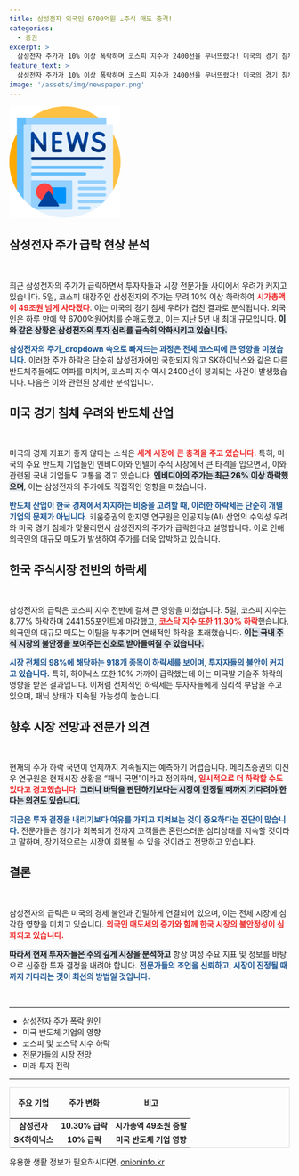 ```yaml
---
title: 삼성전자 외국인 6700억원 ت주식 매도 충격!
categories:
  - 증권
excerpt: >
  삼성전자 주가가 10% 이상 폭락하며 코스피 지수가 2400선을 무너뜨렸다! 미국의 경기 침체 우려가 반도체 대장주에 악영향을 끼친 가운데, SK하이닉스 역시 10% 가까이 하락. 급락의 원인과 향후 전망은? 클릭하여 자세히 알아보세요!
feature_text: >
  삼성전자 주가가 10% 이상 폭락하며 코스피 지수가 2400선을 무너뜨렸다! 미국의 경기 침체 우려가 반도체 대장주에 악영향을 끼친 가운데, SK하이닉스 역시 10% 가까이 하락. 급락의 원인과 향후 전망은? 클릭하여 자세히 알아보세요!
image: '/assets/img/newspaper.png'
---
```


<p><img src="/assets/img/newspaper.png" alt="kimp 속보" /></p>

<h2 data-ke-size="size26">삼성전자 주가 급락 현상 분석</h2>

<p data-ke-size="size16">&nbsp;</p>

<p>최근 삼성전자의 주가가 급락하면서 투자자들과 시장 전문가들 사이에서 우려가 커지고 있습니다. 5일, 코스피 대장주인 삼성전자의 주가는 무려 10% 이상 하락하여 <b><span style="color: #ee2323;">시가총액이 49조원 넘게 사라졌다</span></b>. 이는 미국의 경기 침체 우려가 겹친 결과로 분석됩니다. 외국인은 하루 만에 약 6700억원어치를 순매도했고, 이는 지난 5년 내 최대 규모입니다. <b><span style="background-color: #21538527;">이와 같은 상황은 삼성전자의 투자 심리를 급속히 악화시키고 있습니다.</span></b> </p>

<p><b><span style="color: #1a5490;">삼성전자의 주가_dropdown 속으로 빠져드는 과정은 전체 코스피에 큰 영향을 미쳤습니다.</span></b> 이러한 주가 하락은 단순히 삼성전자에만 국한되지 않고 SK하이닉스와 같은 다른 반도체주들에도 여파를 미치며, 코스피 지수 역시 2400선이 붕괴되는 사건이 발생했습니다. 다음은 이와 관련된 상세한 분석입니다.</p>

<h2 data-ke-size="size26">미국 경기 침체 우려와 반도체 산업</h2>

<p data-ke-size="size16">&nbsp;</p>

<p>미국의 경제 지표가 좋지 않다는 소식은 <b><span style="color: #ee2323;">세계 시장에 큰 충격을 주고 있습니다.</span></b> 특히, 미국의 주요 반도체 기업들인 엔비디아와 인텔이 주식 시장에서 큰 타격을 입으면서, 이와 관련된 국내 기업들도 고통을 겪고 있습니다. <b><span style="background-color: #21538527;">엔비디아의 주가는 최근 26% 이상 하락했으며</span></b>, 이는 삼성전자의 주가에도 직접적인 영향을 미쳤습니다. </p>

<p><b><span style="color: #1a5490;">반도체 산업이 한국 경제에서 차지하는 비중을 고려할 때, 이러한 하락세는 단순히 개별 기업의 문제가 아닙니다.</span></b> 키움증권의 한지영 연구원은 인공지능(AI) 산업의 수익성 우려와 미국 경기 침체가 맞물리면서 삼성전자의 주가가 급락한다고 설명합니다. 이로 인해 외국인의 대규모 매도가 발생하여 주가를 더욱 압박하고 있습니다.</p>

<h2 data-ke-size="size26">한국 주식시장 전반의 하락세</h2>

<p data-ke-size="size16">&nbsp;</p>

<p>삼성전자의 급락은 코스피 지수 전반에 걸쳐 큰 영향을 미쳤습니다. 5일, 코스피 지수는 8.77% 하락하며 2441.55포인트에 마감했고, <b><span style="color: #ee2323;">코스닥 지수 또한 11.30% 하락</span></b>했습니다. 외국인의 대규모 매도는 이탈을 부추기며 연쇄적인 하락을 초래했습니다. <b><span style="background-color: #21538527;">이는 국내 주식 시장의 불안정을 보여주는 신호로 받아들여질 수 있습니다.</span></b></p>

<p><b><span style="color: #1a5490;">시장 전체의 98%에 해당하는 918개 종목이 하락세를 보이며, 투자자들의 불안이 커지고 있습니다.</span></b> 특히, 하이닉스 또한 10% 가까이 급락했는데 이는 미국발 기술주 하락의 영향을 받은 결과입니다. 이처럼 전체적인 하락세는 투자자들에게 심리적 부담을 주고 있으며, 패닉 상태가 지속될 가능성이 높습니다.</p>

<h2 data-ke-size="size26">향후 시장 전망과 전문가 의견</h2>

<p data-ke-size="size16">&nbsp;</p>

<p>현재의 주가 하락 국면이 언제까지 계속될지는 예측하기 어렵습니다. 메리츠증권의 이진우 연구원은 현재시장 상황을 “패닉 국면”이라고 정의하며, <b><span style="color: #ee2323;">일시적으로 더 하락할 수도 있다고 경고했습니다</span></b>. <b><span style="background-color: #21538527;">그러나 바닥을 판단하기보다는 시장이 안정될 때까지 기다려야 한다는 의견도 있습니다.</span></b></p>

<p><b><span style="color: #1a5490;">지금은 투자 결정을 내리기보다 여유를 가지고 지켜보는 것이 중요하다는 진단이 많습니다.</span></b> 전문가들은 경기가 회복되기 전까지 고객들은 혼란스러운 심리상태를 지속할 것이라고 말하며, 장기적으로는 시장이 회복될 수 있을 것이라고 전망하고 있습니다.</p>

<h2 data-ke-size="size26">결론</h2>

<p data-ke-size="size16">&nbsp;</p>

<p>삼성전자의 급락은 미국의 경제 불안과 긴밀하게 연결되어 있으며, 이는 전체 시장에 심각한 영향을 미치고 있습니다. <b><span style="color: #ee2323;">외국인 매도세의 증가와 함께 한국 시장의 불안정성이 심화되고 있습니다.</span></b> </p>

<p><b><span style="background-color: #21538527;">따라서 현재 투자자들은 주의 깊게 시장을 분석하고</span></b> 항상 여성 주요 지표 및 정보를 바탕으로 신중한 투자 결정을 내려야 합니다. <b><span style="color: #1a5490;">전문가들의 조언을 신뢰하고, 시장이 진정될 때까지 기다리는 것이 최선의 방법일 것입니다.</span></b></p>

<p data-ke-size="size16">&nbsp;</p>

<hr>

<ul>
    <li>삼성전자 주가 폭락 원인</li>
    <li>미국 반도체 기업의 영향</li>
    <li>코스피 및 코스닥 지수 하락</li>
    <li>전문가들의 시장 전망</li>
    <li>미래 투자 전략</li>
</ul>

<hr>

<table style="border: 1px solid #ddd; width: 100%;">
    <thead>
        <tr>
            <td style="text-align: center; height: 50px;"><b>주요 기업</b></td>
            <td style="text-align: center; height: 50px;"><b>주가 변화</b></td>
            <td style="text-align: center; height: 50px;"><b>비고</b></td>
        </tr>
    </thead>
    <tbody>
        <tr>
            <td style="text-align: center; height: 17px;"><b>삼성전자</b></td>
            <td style="text-align: center; height: 17px;"><b>10.30% 급락</b></td>
            <td style="text-align: center; height: 17px;"><b>시가총액 49조원 증발</b></td>
        </tr>
        <tr>
            <td style="text-align: center; height: 17px;"><b>SK하이닉스</b></td>
            <td style="text-align: center; height: 17px;"><b>10% 급락</b></td>
            <td style="text-align: center; height: 17px;"><b>미국 반도체 기업 영향</b></td>
        </tr>
    </tbody>
</table>
유용한 생활 정보가 필요하시다면, <a href="https://onioninfo.kr" rel="dofollow">onioninfo.kr</a>


